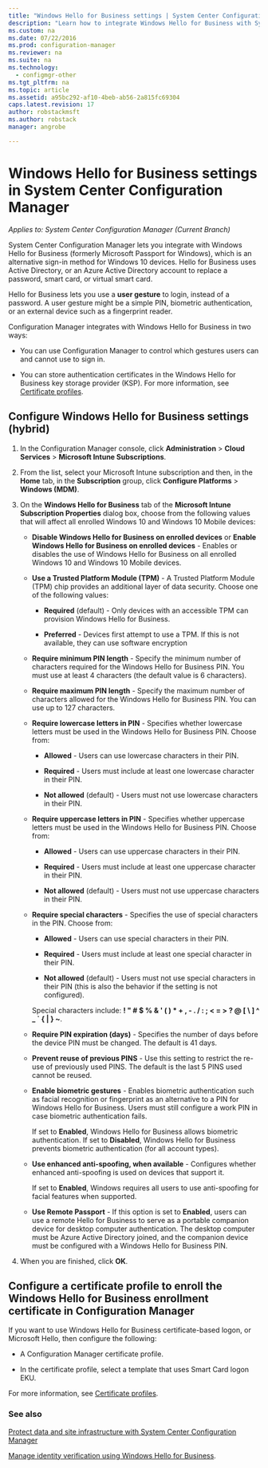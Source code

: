 ```yaml
---
title: "Windows Hello for Business settings | System Center Configuration Manager"
description: "Learn how to integrate Windows Hello for Business with System Center Configuration Manager."
ms.custom: na
ms.date: 07/22/2016
ms.prod: configuration-manager
ms.reviewer: na
ms.suite: na
ms.technology:
  - configmgr-other
ms.tgt_pltfrm: na
ms.topic: article
ms.assetid: a95bc292-af10-4beb-ab56-2a815fc69304
caps.latest.revision: 17
author: robstackmsftms.author: robstackmanager: angrobe

---
```

# Windows Hello for Business settings in System Center Configuration Manager*Applies to: System Center Configuration Manager (Current Branch)*
System Center Configuration Manager lets you integrate with Windows Hello for Business (formerly Microsoft Passport for Windows), which is an alternative sign-in method for Windows 10 devices. Hello for Business uses Active Directory, or an Azure Active Directory account to replace a password, smart card, or virtual smart card.  

Hello for Business lets you use a **user gesture** to login, instead of a password. A user gesture might be a simple PIN, biometric authentication, or an external device such as a fingerprint reader.  

 Configuration Manager integrates with Windows Hello for Business in two ways:  

-   You can use Configuration Manager to control which gestures users can and cannot use to sign in.  

-   You can store authentication certificates in the Windows Hello for Business key storage provider (KSP). For more information, see [Certificate profiles](introduction-to-certificate-profiles.md).  

<!-- [cmshort](../../apps/deploy-use/includes/cmshort_md.md)] for domain-joined Windows 10 devices that run the Configuration Manager client. This configuration is described in [Configure Windows Hello for Business on domain-joined Windows 10 devices](#BKMK_Dom), below.!-->
<!-- When you are using Configuration Manager with Microsoft Intune (hybrid), you can configure these settings on Windows 10, and Windows 10 Mobile devices, but not on domain-joined devices that run the Configuration Manager client.-->    


## Configure Windows Hello for Business settings (hybrid)  

1.  In the Configuration Manager console, click **Administration** > **Cloud Services** > **Microsoft Intune Subscriptions**.  

3.  From the list, select your Microsoft Intune subscription and then, in the **Home** tab, in the **Subscription** group, click **Configure Platforms** > **Windows (MDM)**.  

4.  On the **Windows Hello for Business** tab of the **Microsoft Intune Subscription Properties** dialog box, choose from the following values that will affect all enrolled Windows 10 and Windows 10 Mobile devices:  

    -   **Disable Windows Hello for Business on enrolled devices** or **Enable Windows Hello for Business on enrolled devices** - Enables or disables the use of Windows Hello for Business on all enrolled Windows 10 and Windows 10 Mobile devices.  

    -   **Use a Trusted Platform Module (TPM)** - A Trusted Platform Module (TPM) chip provides an additional layer of data security. Choose one of the following values:  

        -   **Required** (default) - Only devices with an accessible TPM can provision Windows Hello for Business.  

        -   **Preferred** - Devices first attempt to use a TPM. If this is not available, they can use software encryption  

    -   **Require minimum PIN length** - Specify the minimum number of characters required for the Windows Hello for Business PIN. You must use at least 4 characters (the default value is 6 characters).  

    -   **Require maximum PIN length** - Specify the maximum number of characters allowed for the Windows Hello for Business PIN. You can use up to 127 characters.  

    -   **Require lowercase letters in PIN** - Specifies whether lowercase letters must be used  in the Windows Hello for Business PIN. Choose from:  

        -   **Allowed** - Users can use lowercase characters in their PIN.  

        -   **Required** - Users must include at least one lowercase character in their PIN.  

        -   **Not allowed** (default) - Users must not use lowercase characters in their PIN.  

    -   **Require uppercase letters in PIN** - Specifies whether uppercase letters must be used  in the Windows Hello for Business PIN. Choose from:  

        -   **Allowed** - Users can use uppercase characters in their PIN.  

        -   **Required** - Users must include at least one uppercase character in their PIN.  

        -   **Not allowed** (default) - Users must not use uppercase characters in their PIN.  

    -   **Require special characters** - Specifies the use of special characters in the PIN. Choose from:  

        -   **Allowed** - Users can use special characters in their PIN.  

        -   **Required** - Users must include at least one special character in their PIN.  

        -   **Not allowed** (default) - Users must not use special characters in their PIN (this is also the behavior if the setting is not configured).  

         Special characters include: **! " # $ % & ' ( ) \* + , - . / : ; < = > ? @ [ \ ] ^ _ ` { &#124; } ~**.  

    -   **Require PIN expiration (days)** - Specifies the number of days before the device PIN must be changed. The default is 41 days.  

    -   **Prevent reuse of previous PINS** - Use this setting to restrict the re-use of previously used PINS. The default is the last 5 PINS used cannot be reused.  

    -   **Enable biometric gestures** - Enables biometric authentication such as facial recognition or fingerprint as an alternative to a PIN for Windows Hello for Business. Users must still configure a work PIN in case biometric authentication fails.  

         If set to **Enabled**, Windows Hello for Business allows biometric authentication.  If set to **Disabled**, Windows Hello for Business prevents biometric authentication (for all account types).  

    -   **Use enhanced anti-spoofing, when available** - Configures whether enhanced anti-spoofing is used on devices that support it.  

         If set to **Enabled**, Windows requires all users to use anti-spoofing for facial features when supported.  

    -   **Use Remote Passport** - If this option is set to **Enabled**, users can use a remote Hello for Business to serve as a portable companion device for desktop computer authentication. The desktop computer must be Azure Active Directory joined, and the companion device must be configured with a Windows Hello for Business PIN.  

5.  When you are finished, click **OK**.  


<!-- ##  <a name="BKMK_Dom"></a> Configure Windows Hello for Business on domain-joined Windows 10 devices    -->
<!--You can control Windows Hello for Business settings on domain-joined Windows 10 devices in three ways:  -->

<!--- You can create and deploy a Windows Hello for Business Profile. This is the recommended approach.  -->
<!--- You can use group policy.  -->
<!--- You can use a PowerShell script.  -->

<!--Note that in addition to this configuration, you must also deploy a certificate profile, as described in [Configure a certificate profile](#BKMK_step2).  -->

<!--### Recommended approach -  Configure a Windows Hello for Business profile  -->

<!--In the admin console, under **Company Resource Access**, right-click **Windows Hello for Business Profiles** and choose **New** to start the profile wizard. Provide the settings requested by the wizard, review and confirm the settings on the last page, and click **Close**. Here's an example of what your settings might look like:  -->

<!-- ![Windows Hello for Business settings](../../protect/deploy-use/media/Hello-for-Business-settings.png)  -->

<!-- ### Configure Windows Hello for Business with Group Policy in Active Directory  -->

<!-- You can use an Active Directory Group Policy to configure your Windows 10 domain-joined devices to provision user Hello for Business credentials when a user logs to Windows:  -->  

<!--1.  On a Windows Server  computer, open Server Manager and navigate to **Tools** > **Group Policy Management**.    -->

<!--2.  In the **Group Policy Management** dialog box, expand the  domain in which you want to enable Automatic Workplace Join.    -->

<!--3.  Right-click **Group Policy Objects**, and then click **New**.  -->  

<!--4.  In the **New GPO** dialog box, enter a name for the new Group Policy object, such as **Enable Windows Hello for Business**, and then click **OK**.  -->  

<!--5.  In the **Group Policy Objects** node, right-click the object you just created, and then click **Edit**.    -->

<!--6.  In the **Group Policy Management Editor** dialog box, navigate to **Computer Configuration** > **Policies** > **Administrative Templates** > **Windows Components** > **Windows Hello for Business**.    -->

<!--7.  Right-click **Enable Windows Hello for Business** and then click **Edit**.  -->  

<!--8.  Select **Enabled**, click **Apply**, and then click **OK**.  -->  

<!-- You can now link the Group Policy object you just created to a location of your choice. For example:    -->

<!---   A specific Organizational Unit (OU) in AD where Windows 10 domain-joined computers will be located.    -->

<!---   A specific security group containing Windows 10 domain-joined computers that will be automatically registered with Azure AD.  -->  

<!--#### Configure Windows Hello for Business by deploying a PowerShell script with Configuration Manager    -->
<!--You can create and deploy the following PowerShell script by using Configuration Manager application management.  -->  

<!--```    -->
<!--powershell.exe -ExecutionPolicy Bypass -NoLogo -NoProfile -Command "& {New-ItemProperty "HKLM:\Software\Policies\Microsoft\PassportForWork" -Name "Enabled" -Value 1 -PropertyType "DWord" -Force}"   -->
<!--```  -->  

<!-- For more information about Configuration Manager application management, see [Deploy and manage applications with System Center Configuration Manager](../Topic/Deploy%20and%20manage%20applications%20with%20System%20Center%20Configuration%20Manager.md).  -->

## <a name="BKMK_step2"></a>Configure a certificate profile to enroll the Windows Hello for Business enrollment certificate in Configuration Manager  
 If you want to use Windows Hello for Business certificate-based logon, or Microsoft Hello, then configure the following:  

-   A Configuration Manager certificate profile.  

-   In the certificate profile, select a template that uses Smart Card logon EKU.  

 For more information, see [Certificate profiles](introduction-to-certificate-profiles.md).  

### See also  
 [Protect data and site infrastructure with System Center Configuration Manager](../../protect/understand/protect-data-and-site-infrastructure.md)

 [Manage identity verification using Windows Hello for Business](https://technet.microsoft.com/itpro/windows/keep-secure/manage-identity-verification-using-microsoft-passport).  

